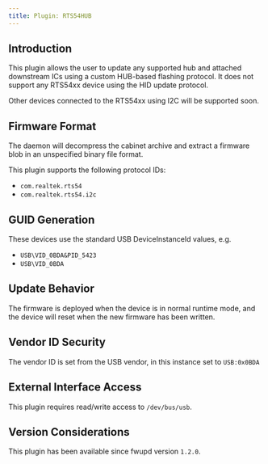```yaml
---
title: Plugin: RTS54HUB
---
```


## Introduction

This plugin allows the user to update any supported hub and attached downstream
ICs using a custom HUB-based flashing protocol. It does not support any RTS54xx
device using the HID update protocol.

Other devices connected to the RTS54xx using I2C will be supported soon.

## Firmware Format

The daemon will decompress the cabinet archive and extract a firmware blob in
an unspecified binary file format.

This plugin supports the following protocol IDs:

* `com.realtek.rts54`
* `com.realtek.rts54.i2c`

## GUID Generation

These devices use the standard USB DeviceInstanceId values, e.g.

* `USB\VID_0BDA&PID_5423`
* `USB\VID_0BDA`

## Update Behavior

The firmware is deployed when the device is in normal runtime mode, and the
device will reset when the new firmware has been written.

## Vendor ID Security

The vendor ID is set from the USB vendor, in this instance set to `USB:0x0BDA`

## External Interface Access

This plugin requires read/write access to `/dev/bus/usb`.

## Version Considerations

This plugin has been available since fwupd version `1.2.0`.
